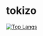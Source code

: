 # tokizo
  
[![Top Langs](https://github-readme-stats.vercel.app/api/top-langs/?username=tokizuoh&layout=compact)](https://github.com/anuraghazra/github-readme-stats)  
  
